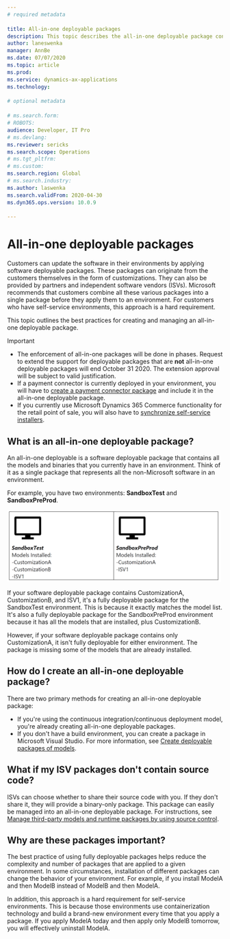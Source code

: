 ```yaml
---
# required metadata

title: All-in-one deployable packages
description: This topic describes the all-in-one deployable package concept and its use.
author: laneswenka
manager: AnnBe
ms.date: 07/07/2020
ms.topic: article
ms.prod: 
ms.service: dynamics-ax-applications
ms.technology: 

# optional metadata

# ms.search.form: 
# ROBOTS: 
audience: Developer, IT Pro
# ms.devlang:
ms.reviewer: sericks
ms.search.scope: Operations
# ms.tgt_pltfrm: 
# ms.custom: 
ms.search.region: Global
# ms.search.industry: 
ms.author: laswenka
ms.search.validFrom: 2020-04-30
ms.dyn365.ops.version: 10.0.9

---
```

# All-in-one deployable packages

Customers can update the software in their environments by applying software deployable packages. These packages can originate from the customers themselves in the form of customizations. They can also be provided by partners and independent software vendors (ISVs). Microsoft recommends that customers combine all these various packages into a single package before they apply them to an environment. For customers who have self-service environments, this approach is a hard requirement.

This topic outlines the best practices for creating and managing an all-in-one deployable package.

> [!IMPORTANT]
> - The enforcement of all-in-one packages will be done in phases. Request to extend the support for deployable packages that are **not** all-in-one deployable packages will end October 31 2020. The extension approval will be subject to valid justification.
> - If a payment connector is currently deployed in your environment, you will have to [create a payment connector package](../../../commerce/dev-itpro/payment-connector-package.md) and include it in the all-in-one deployable package.
> - If you currently use Microsoft Dynamics 365 Commerce functionality for the retail point of sale, you will also have to [synchronize self-service installers](../../../commerce/dev-itpro/Synchronize-installers.md).

## What is an all-in-one deployable package?

An all-in-one deployable is a software deployable package that contains all the models and binaries that you currently have in an environment. Think of it as a single package that represents all the non-Microsoft software in an environment.

For example, you have two environments: **SandboxTest** and **SandboxPreProd**.

<img src="media/AIO_PKG.png" width="500px" alt="All-in-one deployable package comparison" />

If your software deployable package contains CustomizationA, CustomizationB, and ISV1, it's a fully deployable package for the SandboxTest environment. This is because it exactly matches the model list. It's also a fully deployable package for the SandboxPreProd environment because it has all the models that are installed, plus CustomizationB.

However, if your software deployable package contains only CustomizationA, it isn't fully deployable for either environment. The package is missing some of the models that are already installed.

## How do I create an all-in-one deployable package?

There are two primary methods for creating an all-in-one deployable package:

- If you're using the continuous integration/continuous deployment model, you're already creating all-in-one deployable packages.
- If you don't have a build environment, you can create a package in Microsoft Visual Studio. For more information, see [Create deployable packages of models](../deployment/create-apply-deployable-package.md).

## What if my ISV packages don't contain source code?

ISVs can choose whether to share their source code with you. If they don't share it, they will provide a binary-only package. This package can easily be managed into an all-in-one deployable package. For instructions, see [Manage third-party models and runtime packages by using source control](manage-runtime-packages.md).

## Why are these packages important?

The best practice of using fully deployable packages helps reduce the complexity and number of packages that are applied to a given environment. In some circumstances, installation of different packages can change the behavior of your environment. For example, if you install ModelA and then ModelB instead of ModelB and then ModelA.

In addition, this approach is a hard requirement for self-service environments. This is because those environments use containerization technology and build a brand-new environment every time that you apply a package. If you apply ModelA today and then apply only ModelB tomorrow, you will effectively uninstall ModelA.

